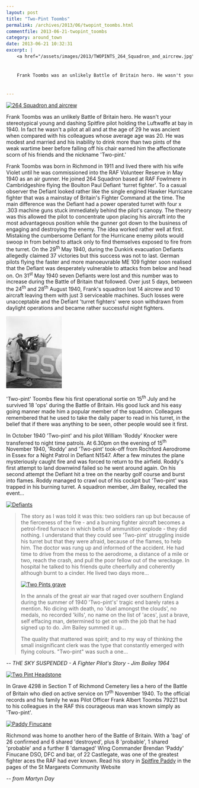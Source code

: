 ```yaml
---
layout: post
title: "Two-Pint Toombs"
permalink: /archives/2013/06/twopint_toombs.html
commentfile: 2013-06-21-twopint_toombs
category: around_town
date: 2013-06-21 10:32:31
excerpt: |
    <a href="/assets/images/2013/TWOPINTS_264_Squadron_and_aircrew.jpg" title="See larger version of - 264 Squadron and aircrew"><img src="/assets/images/2013/TWOPINTS_264_Squadron_and_aircrew_thumb.jpg" width="150" height="108" alt="264 Squadron and aircrew" class="photo right" /></a>
    
    
    Frank Toombs was an unlikely Battle of Britain hero. He wasn't your stereotypical young and dashing Spitfire pilot holding the Luftwaffe at bay in 1940. In fact he wasn't a pilot at all and at the age of 29 he was ancient when compared with his colleagues whose average age was 20. He was modest and married and his inability to drink more than two pints of the weak wartime beer before falling off his chair earned him the affectionate scorn of his friends and the nickname 'Two-pint.'
    

---
```


<a href="/assets/images/2013/TWOPINTS_264_Squadron_and_aircrew.jpg" title="See larger version of - 264 Squadron and aircrew"><img src="/assets/images/2013/TWOPINTS_264_Squadron_and_aircrew_thumb.jpg" width="150" height="108" alt="264 Squadron and aircrew" class="photo right" /></a>

Frank Toombs was an unlikely Battle of Britain hero. He wasn't your stereotypical young and dashing Spitfire pilot holding the Luftwaffe at bay in 1940. In fact he wasn't a pilot at all and at the age of 29 he was ancient when compared with his colleagues whose average age was 20. He was modest and married and his inability to drink more than two pints of the weak wartime beer before falling off his chair earned him the affectionate scorn of his friends and the nickname 'Two-pint.'

Frank Toombs was born in Richmond in 1911 and lived there with his wife Violet until he was commissioned into the RAF Volunteer Reserve in May 1940 as an air gunner. He joined 264 Squadron based at RAF Fowlmere in Cambridgeshire flying the Boulton Paul Defiant 'turret fighter'. To a casual observer the Defiant looked rather like the single engined Hawker Hurricane fighter that was a mainstay of Britain's Fighter Command at the time. The main difference was the Defiant had a power operated turret with four x .303 machine guns stuck immediately behind the pilot's canopy. The theory was this allowed the pilot to concentrate upon placing his aircraft into the most advantageous position while the gunner got down to the business of engaging and destroying the enemy. The idea worked rather well at first. Mistaking the cumbersome Defiant for the Hurricane enemy pilots would swoop in from behind to attack only to find themselves exposed to fire from the turret. On the 29<sup>th</sup> May 1940, during the Dunkirk evacuation Defiants allegedly claimed 37 victories but this success was not to last. German pilots flying the faster and more manoeuvrable ME 109 fighter soon realised that the Defiant was desperately vulnerable to attacks from below and head on. On 31<sup>st</sup> May 1940 seven Defiants were lost and this number was to increase during the Battle of Britain that followed. Over just 5 days, between the 24<sup>th</sup> and 28<sup>th</sup> August 1940, Frank's squadron lost 14 aircrew and 10 aircraft leaving them with just 3 serviceable machines. Such losses were unacceptable and the Defiant 'turret fighters' were soon withdrawn from daylight operations and became rather successful night fighters.

<a href="/assets/images/2013/TWOPINTS_Gunner_climbs_into_a_Defiant_turret..jpg" title="See larger version of - Gunner climbs into a Defiant turret."><img src="/assets/images/2013/TWOPINTS_Gunner_climbs_into_a_Defiant_turret_thumb." width="150" height="194" alt="Gunner climbs into a Defiant turret." class="photo right" /></a>

'Two-pint' Toombs flew his first operational sortie on 15<sup>th</sup> July and he survived 18 'ops' during the Battle of Britain. His good luck and his easy going manner made him a popular member of the squadron. Colleagues remembered that he used to take the daily paper to read in his turret, in the belief that if there was anything to be seen, other people would see it first.

In October 1940 'Two-pint' and his pilot William 'Roddy' Knocker were transferred to night time patrols. At 6.30pm on the evening of 15<sup>th</sup> November 1940, 'Roddy' and 'Two-pint' took-off from Rochford Aerodrome in Essex for a Night Patrol in Defiant N1547. After a few minutes the plane mysteriously caught fire and was forced to return to the airfield. Roddy's first attempt to land downwind failed so he went around again. On his second attempt the Defiant hit a tree on the nearby golf course and burst into flames. Roddy managed to crawl out of his cockpit but 'Two-pint' was trapped in his burning turret. A squadron member, Jim Bailey, recalled the event...

<a href="/assets/images/2013/TWOPINTS_Defiants.jpg" title="See larger version of - Defiants"><img src="/assets/images/2013/TWOPINTS_Defiants_thumb.jpg" width="150" height="62" alt="Defiants" class="photo right" /></a>

> The story as I was told it was this: two soldiers ran up but because of the fierceness of the fire - and a burning fighter aircraft becomes a petrol-fired furnace in which belts of ammunition explode - they did nothing. I understand that they could see 'Two-pint' struggling inside his turret but that they were afraid, because of the flames, to help him. The doctor was rung up and informed of the accident. He had time to drive from the mess to the aerodrome, a distance of a mile or two, reach the crash, and pull the poor fellow out of the wreckage. In hospital he talked to his friends quite cheerfully and coherently although burnt to a cinder. He lived two days more...
> 
>  <a href="/assets/images/2013/TWOPINTS_Two_Pints_grave.jpg" title="See larger version of - Two Pints grave"><img src="/assets/images/2013/TWOPINTS_Two_Pints_grave_thumb.jpg" width="150" height="100" alt="Two Pints grave" class="photo right" /></a>
> 
>  In the annals of the great air war that raged over southern England during the summer of 1940 'Two-pint's' tragic end barely rates a mention. No dicing with death, no 'duel amongst the clouds', no medals, no recorded 'kills', no name on the list of 'aces', just a brave, self effacing man, determined to get on with the job that he had signed up to do. Jim Bailey summed it up...
> 
> The quality that mattered was spirit; and to my way of thinking the small insignificant clerk was the type that constantly emerged with flying colours. "Two-pint" was such a one...

<cite>-- THE SKY SUSPENDED - A Fighter Pilot's Story - Jim Bailey 1964</site>

<a href="/assets/images/2013/TWOPINTS_Two_Pint_Headstone.jpg" title="See larger version of - Two Pint Headstone"><img src="/assets/images/2013/TWOPINTS_Two_Pint_Headstone_thumb.jpg" width="150" height="84" alt="Two Pint Headstone" class="photo right" /></a>

In Grave 4298 in Section T of Richmond Cemetery lies a hero of the Battle of Britain who died on active service on 17<sup>th</sup> November 1940. To the official records and his family he was Pilot Officer Frank Albert Toombs 79221 but to his colleagues in the RAF this courageous man was known simply as 'Two-pint'.

<div markdown="1" class="box">
<a href="/assets/images/2013/TWOPINTS_Paddy_Finucane.jpg" title="See larger version of - Paddy Finucane"><img src="/assets/images/2013/TWOPINTS_Paddy_Finucane_thumb.jpg" width="150" height="102" alt="Paddy Finucane" class="photo left" /></a>

Richmond was home to another hero of the Battle of Britain. With a 'bag' of 26 confirmed and 6 shared 'destroyed', plus 8 'probable', 1 shared 'probable' and a further 8 'damaged' Wing Commander Brendan 'Paddy' Finucane DSO, DFC and bar, of 22 Castlegate, was one of the greatest fighter aces the RAF had ever known. Read his story in [Spitfire Paddy](https://stmargarets.london/archives/2011/06/spitfire_paddy.html) in the pages of the St Margarets Community Website

</div>
<cite>-- from Martyn Day</cite>

